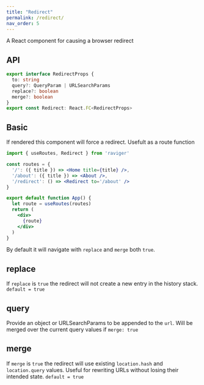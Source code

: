 ```yaml
---
title: "Redirect"
permalink: /redirect/
nav_order: 5
---
```


A React component for causing a browser redirect

## API

```typescript
export interface RedirectProps {
  to: string
  query?: QueryParam | URLSearchParams
  replace?: boolean
  merge?: boolean
}
export const Redirect: React.FC<RedirectProps>
```

## Basic

If rendered this component will force a redirect. Usefult as a route function

```jsx
import { useRoutes, Redirect } from 'raviger'

const routes = {
  '/': ({ title }) => <Home title={title} />,
  '/about': ({ title }) => <About />,
  '/redirect': () => <Redirect to='/about' />
}

export default function App() {
  let route = useRoutes(routes)
  return (
    <div>
      {route}
    </div>
  )
}
```

By default it will navigate with `replace` and `merge` both `true`.

## replace

If `replace` is `true` the redirect will not create a new entry in the history stack. `default = true`

## query

Provide an object or URLSearchParams to be appended to the `url`. Will be merged over the current query values if `merge: true`

## merge

If `merge` is `true` the redirect will use existing `location.hash` and `location.query` values. Useful for rewriting URLs without losing their intended state. `default = true`